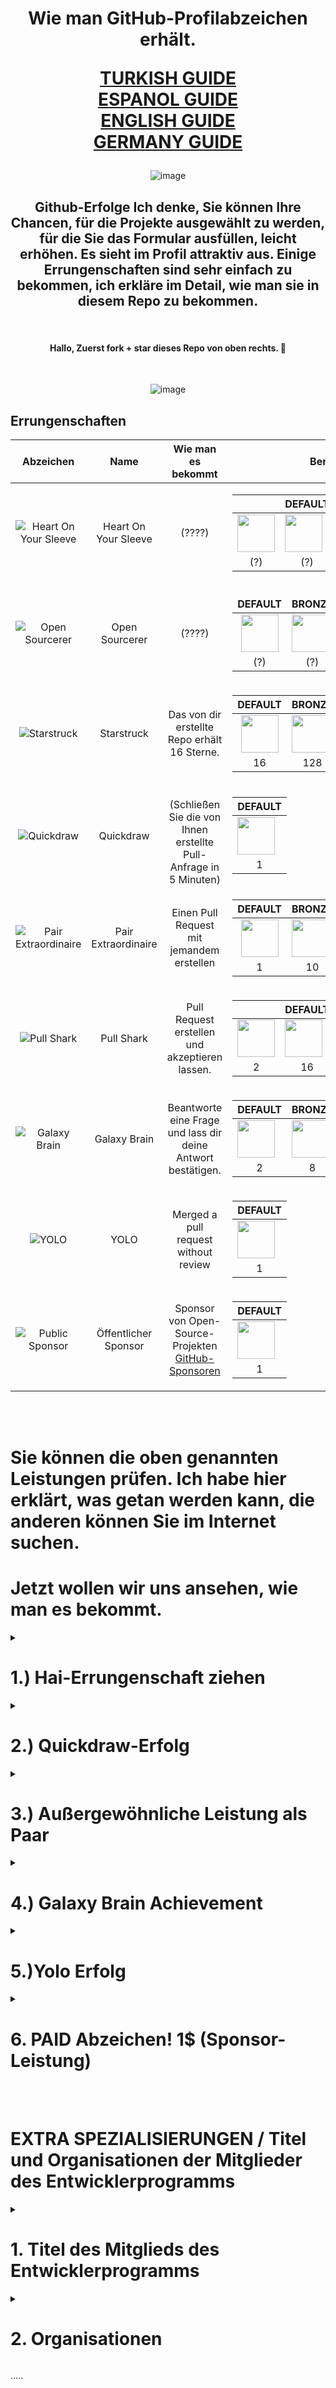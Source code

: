 <h1 align="center">Wie man GitHub-Profilabzeichen erhält.
  
   [TURKISH GUIDE](https://github.com/enzifiri/GitHub-Achievements/blob/main/Turkish.md) <br>
   [ESPANOL GUIDE](https://github.com/enzifiri/GitHub-Achievements/blob/main/Espanol.md) <br>
   [ENGLISH GUIDE](https://github.com/enzifiri/GitHub-Achievements/blob/main/English.md) <br>
   [GERMANY GUIDE](https://github.com/enzifiri/GitHub-Achievements/blob/main/German.md) <br>
   
 </h1>

<div align="center">
  
![image](https://user-images.githubusercontent.com/76253089/207732664-ad09ce9a-d336-4078-83e2-937c8b644ebe.png)


  


## Github-Erfolge Ich denke, Sie können Ihre Chancen, für die Projekte ausgewählt zu werden, für die Sie das Formular ausfüllen, leicht erhöhen. Es sieht im Profil attraktiv aus. Einige Errungenschaften sind sehr einfach zu bekommen, ich erkläre im Detail, wie man sie in diesem Repo zu bekommen.

<br>

#### Hallo, Zuerst fork + star dieses Repo von oben rechts. 🥇
<br>

![image](https://user-images.githubusercontent.com/76253089/206909805-28666435-4b75-4ca0-b44b-83241bcd33dc.png) <br>

</div>

## Errungenschaften

| Abzeichen | Name | Wie man es bekommt | Benötigte Menge |
| :-: | :-: | :-: | :-: |
| ![Heart On Your Sleeve](https://github.githubassets.com/images/modules/profile/achievements/heart-on-your-sleeve-default.png) | Heart On Your Sleeve | (????) | <table> <thead> <tr> <th> <th>DEFAULT</th> <th>BRONZE</th> <th>SILBER</th> <th>GOLD</th> </tr> </thead> <tbody> <tr> <tr> <td align="center"><img src="https://github.githubassets.com/images/modules/profile/achievements/heart-on-your-sleeve-default.png" width="60px"></td> <td><img src="https://github.githubassets.com/images/modules/profile/achievements/heart-on-your-sleeve-bronze.png" width="60px" align="center"></td> <td><img src="https://github.githubassets.com/images/modules/profile/achievements/heart-on-your-sleeve-silver.png" width="60px"></td> <td><img src="https://github.githubassets.com/images/modules/profile/erfolge/herz-am-ärmel-gold.png" width="60px"></td> </tr> <tr> <td align="center">(?)</td> <td align="center">(?)</td> <td align="center">(?)</td> <td align="center">(?)</td> <td align="center">(?)</td> </tr> </tbody> </table> |
| ![Open Sourcerer](https://github.githubassets.com/images/modules/profile/achievements/open-sourcerer-default.png) | Open Sourcerer | (????) | <table> <thead> <tr> <tr> <th>DEFAULT</th> <th>BRONZE</th> <th>SILBER</th> <th>GOLD</th> </tr> </thead> <tbody> <tr> <tr> <td align="center"><img src="https://github.githubassets.com/images/modules/profile/achievements/open-sourcerer-default.png" width="60px"></td> <td><img src="https://github.githubassets.com/images/modules/profile/achievements/open-sourcerer-bronze.png" width="60px" align="center"></td> <td><img src="https://github.githubassets.com/images/modules/profile/achievements/open-sourcerer-silver.png" width="60px"></td> <td><img src="https://github.githubassets.com/images/modules/profile/achievements/open-sourcerer-gold.png" width="60px"></td> </tr> <tr> <td align="center">(?)</td> <td align="center">(?)</td> <td align="center">(?)</td> <td align="center">(?)</td> <td align="center">(?)</td> </tr> </tbody> </table> |
| ![Starstruck](https://github.githubassets.com/images/modules/profile/achievements/starstruck-default.png) | Starstruck | Das von dir erstellte Repo erhält 16 Sterne. | <table> <thead> <thead> <tr> <th>DEFAULT</th> <th>BRONZE</th> <th>SILBER</th> <th>GOLD</th> </tr> </thead> <tbody> <tr> <tbody> <tr> <td align="center"><img src="https://github.githubassets.com/images/modules/profile/achievements/starstruck-default.png" width="60px"></td> <td><img src="https://github.githubassets.com/images/modules/profile/achievements/starstruck-bronze.png" width="60px" align="center"></td> <td><img src="https://github.githubassets.com/images/modules/profile/achievements/starstruck-silver.png" width="60px"></td> <td><img src="https://github.githubassets.com/images/modules/profile/achievements/starstruck-gold.png" width="60px"></td> </tr> <tr> <td align="center">16</td> <td align="center">128</td> <td align="center">512</td> <td align="center">4096</td> </tr> </tbody> </table> |
| ![Quickdraw](https://github.githubassets.com/images/modules/profile/achievements/quickdraw-default.png) | Quickdraw | <br>(Schließen Sie die von Ihnen erstellte Pull-Anfrage in 5 Minuten) | <table> <thead> <thead> <tr> <th>DEFAULT</th> </tr> </thead> <tbody> <tr> <td><img src="https://github.githubassets.com/images/modules/profile/achievements/quickdraw-default.png" width="60px"></td> </tr> <tr> <td align="center">1</td> </tr> </tbody> </table> |
| ![Pair Extraordinaire](https://github.githubassets.com/images/modules/profile/achievements/pair-extraordinaire-default.png) | Pair Extraordinaire | Einen Pull Request mit jemandem erstellen | <table> <thead> <thead> <tr> <th>DEFAULT</th> <th>BRONZE</th> <th>SILBER</th> <th>GOLD</th> </tr> </thead> <tbody> <tr> <td align="center"><img src="https://github.githubassets.com/images/modules/profile/achievements/pair-extraordinaire-default.png" width="60px"></td> <td><img src="https://github.githubassets.com/images/modules/profile/achievements/pair-extraordinaire-bronze.png" width="60px" align="center"></td> <td><img src="https://github.githubassets.com/images/modules/profile/achievements/pair-extraordinaire-silver.png" width="60px"></td> <td><img src="https://github.githubassets.com/images/modules/profile/achievements/pair-extraordinaire-gold.png" width="60px"></td> </tr> <tr> <td align="center">1</td> <td align="center">10</td> <td align="center">24</td> <td align="center">48</td> </tr> </tbody> </table> |
| ![Pull Shark](https://github.githubassets.com/images/modules/profile/achievements/pull-shark-default.png) | Pull Shark | Pull Request erstellen und akzeptieren lassen. | <table> <thead> <tr> <th> <th>DEFAULT</th> <th>BRONZE</th> <th>SILBER</th> <th>GOLD</th> </tr> </thead> <tbody> <tr> <tr> <td align="center"><img src="https://github.githubassets.com/images/modules/profile/achievements/pull-shark-default.png" width="60px"></td> <td><img src="https://github.githubassets.com/images/modules/profile/achievements/pull-shark-bronze.png" width="60px" align="center"></td> <td><img src="https://github.githubassets.com/images/modules/profile/achievements/pull-shark-silver.png" width="60px"></td> <td><img src="https://github.githubassets.com/images/modules/profile/achievements/pull-shark-gold.png" width="60px"></td> </tr> <tr> <td align="center">2</td> <td align="center">16</td> <td align="center">128</td> <td align="center">1024</td> </tr> </tbody> </table> |
| ![Galaxy Brain](https://github.githubassets.com/images/modules/profile/achievements/galaxy-brain-default.png) | Galaxy Brain | Beantworte eine Frage und lass dir deine Antwort bestätigen.<br> | <table> <thead> <tr> <th>DEFAULT</th> <th>BRONZE</th> <th>SILBER</th> <th>GOLD</th> </tr> </thead> <tbody> <tr> <td><img src="https://github.githubassets.com/images/modules/profile/achievements/galaxy-brain-default.png" width="60px"></td> <td><img src="https://github.githubassets.com/images/modules/profile/achievements/galaxy-brain-bronze.png" width="60px" align="center"></td> <td><img src="https://github.githubassets.com/images/modules/profile/achievements/galaxy-brain-silver.png" width="60px"></td> <td><img src="https://github.githubassets.com/images/modules/profile/achievements/galaxy-brain-gold.png" width="60px"></td> </tr> <tr> <td align="center">2</td> <td align="center">8</td> <td align="center">16</td> <td align="center">32</td> </tr> </tbody> </table>
| ![YOLO](https://github.githubassets.com/images/modules/profile/achievements/yolo-default.png) | YOLO | Merged a pull request without review | <table> <thead> <tr> <th>DEFAULT</th> </tr> </thead> <tbody> <tr> <td><img src="https://github.githubassets.com/images/modules/profile/achievements/yolo-default.png" width="60px"></td> </tr> <tr> <td align="center">1</td> </td> </tr> </tbody> </table> |
| ![Public Sponsor](https://github.githubassets.com/images/modules/profile/achievements/public-sponsor-default.png) | Öffentlicher Sponsor | Sponsor von Open-Source-Projekten [GitHub-Sponsoren](https://github.com/sponsors) | <table> <thead> <tr> <th>DEFAULT</th> </tr> </thead> </thead> <tbody> <tr> <tr> <td><img src="https://github.githubassets.com/images/modules/profile/achievements/public-sponsor-default.png" width="60px"></td> </tr> <tr> <td align="center">1</td> </tr> </tbody> </table> |

<br>
<br>

# Sie können die oben genannten Leistungen prüfen. Ich habe hier erklärt, was getan werden kann, die anderen können Sie im Internet suchen.

# Jetzt wollen wir uns ansehen, wie man es bekommt.
<Details>
  <summary> <h1>1.) Hai-Errungenschaft ziehen</summary> </h1>
  
![image](https://user-images.githubusercontent.com/76253089/206911235-310c096c-3a02-4373-9838-88aab91194e0.png)
<h3> Du musst 2 Pull Requests für diese Leistung erstellen. Wir werden Operationen über dieses Repo durchführen.

# Forken Sie zuerst dieses Repo oben rechts, gehen Sie dann in Ihr Profil, gehen Sie zu Repositories und geben Sie das Github-Basarimlar Repo ein.</h3>

# Klicken Sie auf die Bleistiftmarkierung und gehen Sie in die Bearbeitungsphase.
![image](https://user-images.githubusercontent.com/76253089/206911370-11792ad3-9289-4719-b2db-e8ed7774288d.png)

# Setzen Sie einen Punkt an das Ende des markierten Textes (.)
![image](https://user-images.githubusercontent.com/76253089/206911480-6ee927f2-0fa7-4d6f-aeea-256d47096e28.png)

# Ziehen Sie die Seite herunter und wählen Sie unter Commit changes "Create a new branch .... start a pull request and press Propose changes
![image](https://user-images.githubusercontent.com/76253089/206911522-a8f4a78e-5ff3-4311-b8fa-bbd444cbf64f.png)

# Hier direkt auf Create Pull Request drücken
![image](https://user-images.githubusercontent.com/76253089/206911691-2684f01f-4cbf-457d-b6bf-a8ee0a404e7f.png)

# Jetzt musst du mir den Pull Request schicken, den du erstellt hast, indem du unten klickst.
 <h2> <a href="https://github.com/kriptodostu/Github-Basarimlar/compare/" target="_blank">Klick hier!</a> </h2>
<br>

# Achtung hier muss es so sein, richten Sie es ein <br>
  ![image](https://user-images.githubusercontent.com/76253089/206920394-3b685ebc-2ada-4775-826a-86216fd82576.png)
base reposity: kriptodostu/Github-Basarimlar base: main <- kullanıcıiciadin/Github-basarimlar compare: forkismi-patch-1
![image](https://user-images.githubusercontent.com/76253089/206915095-cc3bbff1-d5d0-40bf-bfb2-8d2f9c2ae7ec.png)
# Nach dem Einstellen, sagen Sie Create Pull request und drücken Sie erneut Pull request auf dem sich öffnenden Bildschirm
![image](https://user-images.githubusercontent.com/76253089/206915324-eba6b284-b95f-4db5-b109-2083195a061d.png)

# Wiederholen Sie diesen Vorgang 2 Mal. Sie müssen den Pull Request 2 Mal erstellen, damit ich erfolgreich bin. Nachdem ich genehmige, werden Ihre Abzeichen zu Ihrem Konto definiert werden. Sie können tgden für Kontakt @enzifiri schreiben
</details>

  
  <Details>
  <summary> <h1> 2.) Quickdraw-Erfolg</summary> </h1>
    <img width="148" alt="quickdraw-default" src="https://user-images.githubusercontent.com/76253089/206917825-c542872e-6413-401d-8076-bbe4786af1cf.png">
    <h3> Bei diesem Erfolg müssen wir einen Pull-Request erstellen, aber dieses Mal werden Sie den Pull-Request, den Sie geöffnet haben, schließen, indem Sie close sagen. </h3>
    
    
 # Fork this repo as in Shark Achievement and proceed to edit the forked repo. Erstellen Sie dann den Pull-Request.
![image](https://user-images.githubusercontent.com/76253089/206917890-c9634194-5848-417f-bd12-fe7e4c70b4f0.png)
    
<br>
    
 # Klicken Sie dann auf der sich öffnenden Seite auf die markierte Stelle und schließen Sie den Pull-Request, so einfach ist das...
    
![image](https://user-images.githubusercontent.com/76253089/206918372-765a550e-6aba-43f5-9f0d-95595cda51cd.png)
    
  </details>
  
  <Details>
  <summary> <h1>3.) Außergewöhnliche Leistung als Paar</summary> </h1>
  
<img width="148" alt="pair-extraordinaire-default" src="https://user-images.githubusercontent.com/76253089/206920463-8e7d274c-f5c2-4193-9194-0355b493f21d.png">

<h3> Wir werden einen Pull Request für diese Errungenschaft erstellen, du schreibst den Code, den ich im Kommentarbereich angegeben habe und schickst den Request ab.

# Forken Sie zuerst dieses Repo oben rechts, gehen Sie dann in Ihr Profil, gehen Sie zu Repositories und geben Sie das Github-Basarimlar Repo ein.</h3>

# Klicken Sie auf die Bleistiftmarkierung und gehen Sie in die Bearbeitungsphase.
![image](https://user-images.githubusercontent.com/76253089/206911370-11792ad3-9289-4719-b2db-e8ed7774288d.png)

# Setzen Sie einen Punkt an das Ende des markierten Textes (.)
![image](https://user-images.githubusercontent.com/76253089/206911480-6ee927f2-0fa7-4d6f-aeea-256d47096e28.png)

# Ziehen Sie die Seite herunter und wählen Sie unter Commit changes "Create a new branch .... start a pull request and paste the command I given below in the comment section. Drücken Sie die Schaltfläche "Änderungen vorschlagen
    
```
Mitverfasst von: Kral001 <kral16024@gmail.com>
Mitverfasst von: @kriptodostu <kriptodostu@gmail.com>
```
    
![image](https://user-images.githubusercontent.com/76253089/206920157-95529e70-a1f4-4b67-a37d-741550558aca.png)

# Hier direkt auf Create Pull Request drücken
![image](https://user-images.githubusercontent.com/76253089/206911691-2684f01f-4cbf-457d-b6bf-a8ee0a404e7f.png)

# Jetzt müssen Sie mir den von Ihnen erstellten Pull Request schicken, klicken Sie auf den folgenden Text
 <h2> <a href="https://github.com/kriptodostu/Github-Basarimlar/compare/" target="_blank">Klick hier!</a> </h2>
<br>

# Achten Sie darauf, dass Sie diesen Teil auf dem sich öffnenden Bildschirm bearbeiten müssen; Sie können das Beispielfoto und den Text unten betrachten. <br>
![image](https://user-images.githubusercontent.com/76253089/206920394-3b685ebc-2ada-4775-826a-86216fd82576.png)

base reposity: kriptodostu/Github-Basarimlar base: main <- kullanıcıiciadin/Github-basarimlar compare: forkismi-patch-1
![image](https://user-images.githubusercontent.com/76253089/206915095-cc3bbff1-d5d0-40bf-bfb2-8d2f9c2ae7ec.png)
# Nach dem Einstellen, sagen Sie Create Pull request und drücken Sie erneut Pull request auf dem sich öffnenden Bildschirm
![image](https://user-images.githubusercontent.com/76253089/206915324-eba6b284-b95f-4db5-b109-2083195a061d.png)

# Das ist der Prozess. Dann warten Sie darauf, dass Ihr Pull Request genehmigt wird. Wenn Sie irgendwelche Fragen haben, können Sie mich im Rues Community Chat @enzifiri taggen.
</details>

   
<Details>
  <summary> <h1> 4.) Galaxy Brain Achievement </summary> </h1>
  
  <img width="148" alt="galaxy-brain-default" src="https://user-images.githubusercontent.com/76253089/206925619-918db619-98d9-4bdc-aeb1-6aad99d7ba35.png">
  
<br>
  
  ## Für dieses Abzeichen müssen Sie 2 Fragen beantworten und der Besitzer der Frage muss Ihre Antwort genehmigen.

## Zuerst klicken Sie auf den Artikel unten, geben Sie eine Frage mit einem grauen Häkchen daneben auf der sich öffnenden Seite ein (die grünen daneben sind genehmigt, Sie können kein Abzeichen bekommen, auch wenn Sie sie werfen).
## Wenn keine Frage vorhanden ist, kontaktiere mich auf Telegramm und ich werde eine neue Frage erstellen @enzifiri
<h2> <a href="https://github.com/kriptodostu/Github-Basarimlar/discussions" target="_blank">Klick hier!</a> </h2>
  
![image](https://user-images.githubusercontent.com/76253089/206925855-b905faa2-b59b-4ac8-948d-2b3023139d13.png)

## Geben Sie dann einen beliebigen Text ein und drücken Sie die Kommentartaste
![image](https://user-images.githubusercontent.com/76253089/206925984-673f1913-ff44-4421-b7cf-d77a13a4db89.png)

## Sie müssen 2 Fragen beantworten, um das Abzeichen zu erhalten. Sie können die gleiche Frage nicht zweimal beantworten. Gehen Sie zurück und beantworten Sie eine andere Frage.

## Ich schreibe die Fragen eine nach der anderen, wenn es keine Fragen mehr gibt, kontaktieren Sie mich auf Telegramm @enzifiri

  </details>
  
  <Details>
  <summary> <h1> 5.)Yolo Erfolg </summary> </h1>
    
![image](https://user-images.githubusercontent.com/76253089/207735460-88ac55e1-a1fa-4300-98bf-2bb7a51b3d5d.png)
    
  ## Für dieses Abzeichen weisen Sie dem von Ihnen erstellten Repo einen Benutzer zu, erstellen dann eine Pull-Anfrage und wählen die Person, die Sie als Reviewer hinzugefügt haben.
  
  # Gehen Sie zu Ihrem Profil und erstellen Sie ein neues Repository.
  
  ![image](https://user-images.githubusercontent.com/76253089/206999008-3cb99795-dffa-4236-9115-ab71acd12304.png)

  # Auf dem sich öffnenden Bildschirm nehmen Sie die gleichen Einstellungen wie unten vor und drücken auf Erstellen.
  
  ![image](https://user-images.githubusercontent.com/76253089/206999222-87cea311-54c4-4a44-b89f-89c458e5e633.png)

  # Drücken Sie die von mir markierten Stellen.
  
  ![image](https://user-images.githubusercontent.com/76253089/206999890-4b4f2e6b-4b78-4ab3-9a72-64991da12236.png)
  
  # Sie müssen meine E-Mail-Adresse eingeben, damit ich Änderungen an Ihrem Repository vornehmen kann.
  
  ```
  kriptodostu@gmail.com
  ```
  
![image](https://user-images.githubusercontent.com/76253089/207000155-15560761-0330-40d4-8435-058105bd2b11.png)

  ## Gehen Sie dann zurück zu Ihrem Repo und bearbeiten Sie Ihr Repo, indem Sie den Stift-Button drücken. Setzen Sie irgendwo einen Punkt und ziehen Sie nach unten, um einen Pull Request zu erstellen.

  ![image](https://user-images.githubusercontent.com/76253089/207000489-86a95a57-7a00-4c70-82dd-8e4da473c7f1.png)

  ## Auf der Seite, die sich öffnet, gibt es rechts einen Abschnitt Reviewers, fügen Sie mich dort hinzu und klicken Sie auf create pull request
  
  ![image](https://user-images.githubusercontent.com/76253089/207000717-c030e1f1-52f6-4163-b6ce-692463e22af4.png)

  ## Da das Repo Ihnen gehört, können Sie die Pull-Anfrage direkt per Merge genehmigen. Das war der Prozess

  ![image](https://user-images.githubusercontent.com/76253089/207000883-4ac00127-f57e-440f-9d05-02ba2f404fe9.png)

  ## Achtung, wenn ich nicht in der Reviewer-Sektion bin, habe ich deine Anfrage wahrscheinlich nicht genehmigt. Senden Sie mir Ihren Github-Benutzernamen auf Telegram Mein Telegram ist @enzifiri
</details>

  

 <Details>
  <summary> <h1> 6. PAID Abzeichen! 1$ (Sponsor-Leistung) </summary> </h1>
   
![image](https://user-images.githubusercontent.com/76253089/207735554-205d7a96-e594-4975-b14f-fb588abd3aa2.png)

  # Freunde, um dieses Abzeichen zu erhalten, müssen Sie ein Open-Source-Projekt sponsern (es kann ein Profil sein, aber ich empfehle das Projekt), ich habe dies getan, indem ich 1 Dollar in das Curl-Projekt investiert habe, wenn Sie möchten, können Sie sowohl das Abzeichen als auch den Sponsoring-Teil öffnen. Sie können mein Profil unten überprüfen.

  ![image](https://user-images.githubusercontent.com/76253089/207731053-67a9c855-922c-431f-95b1-ead64cb79129.png)

  ![image](https://user-images.githubusercontent.com/76253089/207730963-fb2f906f-c85c-4679-8b63-a832f22e2fec.png)
  
  # Gehen Sie zum Sponsor-Bereich des Curl-Projekts, klicken Sie auf den Sponsor-Button, Sie können auch direkt auf den folgenden Link gehen
  
  <h2> <a href="https://github.com/sponsors/curl?frequency=one-time&" target="_blank">Klick hier!</a> </h2>
  
  # Vergewissern Sie sich, dass "Stufe auswählen" auf "Einmalig" steht, geben Sie $1 ein und klicken Sie dann auf "Auswählen".
  
  ![image](https://user-images.githubusercontent.com/76253089/207731463-3aa88971-4b39-458e-bda7-87020f122fe4.png)

  # Dann werden Sie nach den Karteninformationen für die Zahlung gefragt, nach der Eingabe dieser Informationen gibt es einen letzten Prozess, tun Sie, was ich unten erwähnt habe und drücken Sie den Sponsor curla, das war's...

![image](https://user-images.githubusercontent.com/76253089/207731917-dd355b96-997d-4b39-9370-fa4dcf92af89.png)
   
</details>

<br>
    
<br>
    
<h1> EXTRA SPEZIALISIERUNGEN / Titel und Organisationen der Mitglieder des Entwicklerprogramms </h1>

<Details>
      
<summary> <h1> 1. Titel des Mitglieds des Entwicklerprogramms </summary> </h1>
  
![image](https://user-images.githubusercontent.com/76253089/207735766-2ebcc4dd-00ac-43d7-9ff8-a33323c883a4.png)

<br>
  
## Hallo, Sie müssen Mail + Website haben, um diesen Titel zu bekommen. Sie können auf meine Website verweisen. Gehen Sie auf den Link unten und drücken Sie den Teil, den ich markiert.

 <h2> <a href="https://docs.github.com/en/developers/overview/github-developer-program" target="_blank">Seitenlink</a> </h2>

![image](https://user-images.githubusercontent.com/76253089/207733337-2850692d-0617-4880-8120-81ec735e40de.png)
 
<br>
  
## In dem sich öffnenden Abschnitt wird der Registrierungsbildschirm geöffnet, in dem von mir markierten Feld wird nach Email + Website gefragt, geben Sie Ihre eigene Adresse in Ihre Email-Adresse und die folgende Website in den Abschnitt Website ein
      
```
https://enzifiri.me/
```

![image](https://user-images.githubusercontent.com/76253089/207736042-f7b4444d-17f2-44c7-acf1-42851c861e10.png)
      
<br>
  
## Nach Eingabe der Informationen klicken Sie auf Registrieren für das GitHub-Entwicklerprogramm und erhalten Ihren Titel.

![image](https://user-images.githubusercontent.com/76253089/207735976-b677c8e2-92c0-4572-ba65-ec7b5cdf235d.png)

      
</details>


<Details>
      
<summary> <h1> 2. Organisationen </summary> </h1>

![image](https://user-images.githubusercontent.com/76253089/207739584-a83b6ba5-7067-49b1-a13c-325b7c005039.png)

## Sie können die Organisationen selbst einrichten, ich habe die Details vergessen (12.09.2023)

</details>

.....
